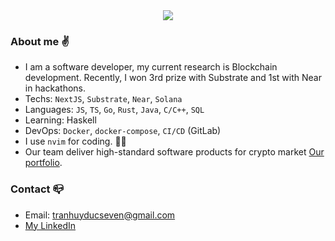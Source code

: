 <div align="center">
 <img align=center src="https://github-readme-streak-stats.herokuapp.com/?user=tranhuyducseven&hide_border=true)](https://git.io/streak-stats"/>   
</div>

### About me :v:
- I am a software developer, my current research is Blockchain development. Recently, I won 3rd prize with Substrate and 1st with Near in hackathons.
- Techs: `NextJS`, `Substrate`, `Near`, `Solana`
- Languages: `JS`, `TS`, `Go`, `Rust`, `Java`, `C/C++`, `SQL`
- Learning: Haskell
- DevOps: `Docker`, `docker-compose`, `CI/CD` (GitLab)
- I use `nvim` for coding. :technologist:
- Our team deliver high-standard software products for crypto market [Our portfolio](https://1devin.vercel.app/).
### Contact :mailbox_closed:
- Email: tranhuyducseven@gmail.com
- [My LinkedIn](https://www.linkedin.com/in/tranhuyducseven/)









